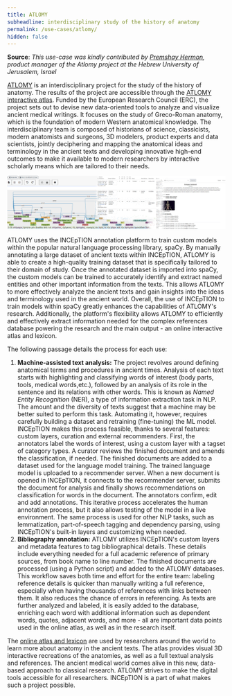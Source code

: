 ```yaml
---
title: ATLOMY
subheadline: interdisciplinary study of the history of anatomy
permalink: /use-cases/atlomy/
hidden: false
---
```


**Source**: <i>This use-case was kindly contributed by <a href="https://www.linkedin.com/in/premshay/">Premshay Hermon</a>, product manager of the Atlomy project at the Hebrew University of Jerusalem, Israel</i>

[ATLOMY][project-website] is an interdisciplinary project for the study of the history of anatomy. The results of the project are accessible through the [ATLOMY interactive atlas][interactive-atlas].
Funded by the European Research Council (ERC), the project sets out to devise new data-oriented tools to analyze and visualize ancient medical writings. It focuses on the study of Greco-Roman anatomy, which is the foundation of modern Western anatomical knowledge.
The interdisciplinary team is composed of historians of science, classicists, modern anatomists and surgeons, 3D modelers, product experts and data scientists, jointly deciphering and mapping the anatomical ideas and terminology in the ancient texts and developing innovative high-end outcomes to make it available to modern researchers by interactive scholarly means which are tailored to their needs.

<img src="illustration.png">

ATLOMY uses the INCEpTION annotation platform to train custom models within the popular natural language processing library, spaCy. By manually annotating a large dataset of ancient texts within INCEpTION, ATLOMY is able to create a high-quality training dataset that is specifically tailored to their domain of study. Once the annotated dataset is imported into spaCy, the custom models can be trained to accurately identify and extract named entities and other important information from the texts. This allows ATLOMY to more effectively analyze the ancient texts and gain insights into the ideas and terminology used in the ancient world. Overall, the use of INCEpTION to train models within spaCy greatly enhances the capabilities of ATLOMY's research. Additionally, the platform's flexibility allows ATLOMY to efficiently and effectively extract information needed for the complex references database powering the research and the main output - an online interactive atlas and lexicon.

The following passage details the process for each use:

1. **Machine-assisted text analysis:** The project revolves around defining anatomical terms and
procedures in ancient times. Analysis of each text starts with highlighting and classifying words of interest (body parts, tools, medical words,etc.), followed by an analysis of its role in the sentence and its relations with other words. This is known as *Named Entity Recognition* (NER), a type of information extraction task in NLP. The amount and the diversity of texts suggest that a machine may be better suited to perform this task. Automating it, however, requires carefully building a dataset and retraining (fine-tuning) the ML model. INCEpTION makes this process feasible, thanks to several features: custom layers, curation and external recommenders. 
First, the annotators label the words of interest, using a custom layer with a tagset of category types.
A curator reviews the finished document and amends the classification, if needed.
The finished documents are added to a dataset used for the language model training.
The trained language model is uploaded to a recommender server.
When a new document is opened in INCEpTION, it connects to the recommender server, submits the document for analysis and finally shows recommendations on classification for words in the document. The annotators confirm, edit and add annotations.
This iterative process accelerates the human annotation process, but it also allows testing of the model in a live environment.
The same process is used for other NLP tasks, such as lemmatization, part-of-speech tagging and dependency parsing, using INCEpTION's built-in layers and customizing when needed.
2. **Bibliography annotation:** ATLOMY utilizes INCEpTION's custom layers and metadata features to tag bibliographical details. These details include everything needed for a full academic reference of primary sources, from book name to line number. The finished documents are processed (using a Python script) and added to the ATLOMY databases.
This workflow saves both time and effort for the entire team: labeling reference details is quicker than manually writing a full reference, especially when having thousands of references with links between them. It also reduces the chance of errors in referencing.
As texts are further analyzed and labeled, it is easily added to the database, enriching each word with additional information such as dependent words, quotes, adjacent words, and more - all are important data points used in the online atlas, as well as in the research itself.

The [online atlas and lexicon][interactive-atlas] are used by researchers around the world to learn more about anatomy in the ancient texts. The atlas provides visual 3D interactive recreations of the anatomies, as well as a full textual analysis and references. The ancient medical world comes alive in this new, data-based approach to classical research. ATLOMY strives to make the digital tools accessible for all researchers. INCEpTION is a part of what makes such a project possible.

[project-website]: https://atlomy.huji.ac.il/
[interactive-atlas]: https://www.atlomy.com/
